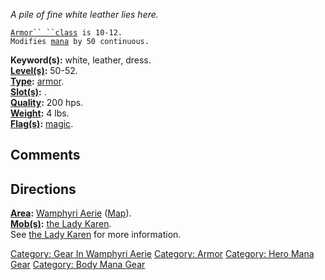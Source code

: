 *A pile of fine white leather lies here.*

[`Armor`` ``class`](Armor_Values "wikilink")` is 10-12.`  
`Modifies `[`mana`](Mana_Points "wikilink")` by 50 continuous.`

**Keyword(s):** white, leather, dress.  
**[Level(s)](Object_Level "wikilink"):** 50-52.  
**[Type](:Category:_Object_Types "wikilink"):**
[armor](:Category:_Armor "wikilink").  
**[Slot(s)](Object_Slots "wikilink"):** <worn on body>.  
**[Quality](Object_Quality "wikilink"):** 200 hps.  
**[Weight](Object_Weight "wikilink"):** 4 lbs.  
**[Flag(s)](:Category:_Object_Flags "wikilink"):**
[magic](Magic_Flag "wikilink").  

## Comments

## Directions

**[Area](:Category:_Areas "wikilink"):** [Wamphyri
Aerie](:Category:_Wamphyri_Aerie "wikilink")
([Map](Wamphyri_Aerie_Map "wikilink")).  
**[Mob(s)](:Category:_Mobs "wikilink"):** [the Lady
Karen](Lady_Karen "wikilink").  
See [the Lady Karen](Lady_Karen "wikilink") for more information.  

[Category: Gear In Wamphyri
Aerie](Category:_Gear_In_Wamphyri_Aerie "wikilink") [Category:
Armor](Category:_Armor "wikilink") [Category: Hero Mana
Gear](Category:_Hero_Mana_Gear "wikilink") [Category: Body Mana
Gear](Category:_Body_Mana_Gear "wikilink")
